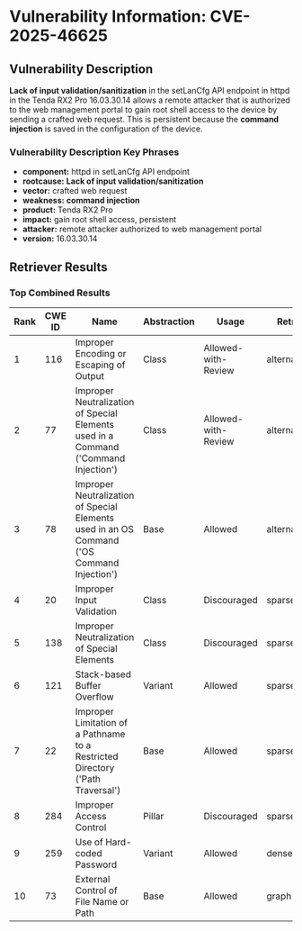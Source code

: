 # Vulnerability Information: CVE-2025-46625

## Vulnerability Description
**Lack of input validation/sanitization** in the setLanCfg API endpoint in httpd in the Tenda RX2 Pro 16.03.30.14 allows a remote attacker that is authorized to the web management portal to gain root shell access to the device by sending a crafted web request. This is persistent because the **command injection** is saved in the configuration of the device.

### Vulnerability Description Key Phrases
- **component:** httpd in setLanCfg API endpoint
- **rootcause:** **Lack of input validation/sanitization**
- **vector:** crafted web request
- **weakness:** **command injection**
- **product:** Tenda RX2 Pro
- **impact:** gain root shell access, persistent
- **attacker:** remote attacker authorized to web management portal
- **version:** 16.03.30.14

## Retriever Results

### Top Combined Results

| Rank | CWE ID | Name | Abstraction | Usage  | Retrievers | Individual Scores |
|------|--------|------|-------------|-------|------------|-------------------|
| 1 | 116 | Improper Encoding or Escaping of Output | Class | Allowed-with-Review | alternate_terms | 0.700 |
| 2 | 77 | Improper Neutralization of Special Elements used in a Command ('Command Injection') | Class | Allowed-with-Review | alternate_terms | 1.000 |
| 3 | 78 | Improper Neutralization of Special Elements used in an OS Command ('OS Command Injection') | Base | Allowed | alternate_terms | 0.700 |
| 4 | 20 | Improper Input Validation | Class | Discouraged | sparse | 0.445 |
| 5 | 138 | Improper Neutralization of Special Elements | Class | Discouraged | sparse | 0.444 |
| 6 | 121 | Stack-based Buffer Overflow | Variant | Allowed | sparse | 0.429 |
| 7 | 22 | Improper Limitation of a Pathname to a Restricted Directory ('Path Traversal') | Base | Allowed | sparse | 0.421 |
| 8 | 284 | Improper Access Control | Pillar | Discouraged | sparse | 0.413 |
| 9 | 259 | Use of Hard-coded Password | Variant | Allowed | dense | 0.578 |
| 10 | 73 | External Control of File Name or Path | Base | Allowed | graph | 0.002 |

